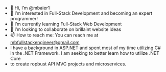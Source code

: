 - 👋 Hi, I’m @mbaier1
- 👀 I’m interested in Full-Stack Development and becoming an expert programmer!
- 🌱 I’m currently learning Full-Stack Web Development
- 💞️ I’m looking to collaborate on brillaint website ideas
- 📫 How to reach me: You can reach me at mbfullstackengineer@gmail.com
- I have a background in ASP.NET and spent most of my time utilizing C# in the .NET Framework. I am seeking to better learn how to utilize .NET Core
- to create ropbust API MVC projects and microservices.

<!---
mbaier1/mbaier1 is a ✨ special ✨ repository because its `README.md` (this file) appears on your GitHub profile.
You can click the Preview link to take a look at your changes.
--->

